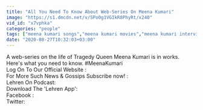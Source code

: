 ```yaml
---
title: "All You Need To Know About Web-Series On Meena Kumari"
image: "https://s1.dmcdn.net/v/SPo0g1VGIkR8PhyRt/x240"
vid_id: "x7vphka"
categories: "people"
tags: ["meena kumari songs","meena kumari movies","meena kumari interview"]
date: "2020-08-27T10:32:03+03:00"
---
```

A web-series on the life of Tragedy Queen Meena Kumari is in works. Here's what you need to know. #MeenaKumari  <br>Log On To Our Official Website :   <br>For More Such News &amp; Gossips Subscribe now! :   <br>Lehren On Podcast:   <br>Download The 'Lehren App':   <br>Facebook :   <br>Twitter: 
